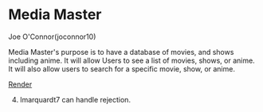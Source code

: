 # Media Master

Joe O'Connor(joconnor10)

Media Master's purpose is to have a database of movies, and shows including anime. It will allow Users
to see a list of movies, shows, or anime. It will also allow users to search for a specific movie, show, or anime.

[Render](https://mediamaster.onrender.com/)

4. lmarquardt7 can handle rejection.